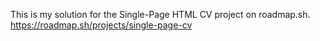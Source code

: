This is my solution for the Single-Page HTML CV project on roadmap.sh.
https://roadmap.sh/projects/single-page-cv
